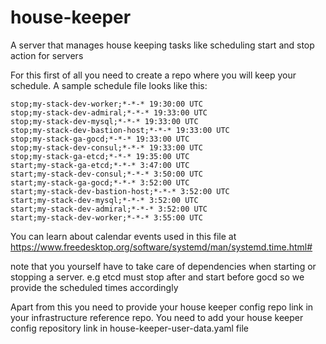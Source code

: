 # house-keeper
A server that manages house keeping tasks like scheduling start and stop action for servers

For this first of all you need to create a repo where you will keep your schedule. A sample schedule file looks like this:
```
stop;my-stack-dev-worker;*-*-* 19:30:00 UTC
stop;my-stack-dev-admiral;*-*-* 19:33:00 UTC
stop;my-stack-dev-mysql;*-*-* 19:33:00 UTC
stop;my-stack-dev-bastion-host;*-*-* 19:33:00 UTC
stop;my-stack-ga-gocd;*-*-* 19:33:00 UTC
stop;my-stack-dev-consul;*-*-* 19:33:00 UTC
stop;my-stack-ga-etcd;*-*-* 19:35:00 UTC
start;my-stack-ga-etcd;*-*-* 3:47:00 UTC
start;my-stack-dev-consul;*-*-* 3:50:00 UTC
start;my-stack-ga-gocd;*-*-* 3:52:00 UTC
start;my-stack-dev-bastion-host;*-*-* 3:52:00 UTC
start;my-stack-dev-mysql;*-*-* 3:52:00 UTC
start;my-stack-dev-admiral;*-*-* 3:52:00 UTC
start;my-stack-dev-worker;*-*-* 3:55:00 UTC
```
You can learn about calendar events used in this file at https://www.freedesktop.org/software/systemd/man/systemd.time.html#

note that you yourself have to take care of dependencies when starting or stopping a server.
e.g etcd must stop after and start before gocd so we provide the scheduled times accordingly

Apart from this you need to provide your house keeper config repo link in your infrastructure reference repo.
You need to add your house keeper config repository link in house-keeper-user-data.yaml file
